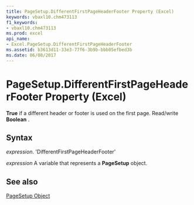 ```yaml
---
title: PageSetup.DifferentFirstPageHeaderFooter Property (Excel)
keywords: vbaxl10.chm473113
f1_keywords:
- vbaxl10.chm473113
ms.prod: excel
api_name:
- Excel.PageSetup.DifferentFirstPageHeaderFooter
ms.assetid: b3613d11-33e3-77f6-3b9b-bbb05efbed3b
ms.date: 06/08/2017
---
```



# PageSetup.DifferentFirstPageHeaderFooter Property (Excel)

 **True** if a different header or footer is used on the first page. Read/write **Boolean** .


## Syntax

 _expression_. 'DifferentFirstPageHeaderFooter'

 _expression_ A variable that represents a **PageSetup** object.


## See also


[PageSetup Object](Excel.PageSetup.md)


